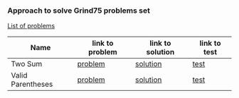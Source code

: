### Approach to solve Grind75 problems set
[List of problems](https://www.techinterviewhandbook.org/grind75)

| Name              | link to problem                                                         | link to solution                                                               | link to test                                      |
|-------------------|-------------------------------------------------------------------------|--------------------------------------------------------------------------------|---------------------------------------------------|
| Two Sum           | [problem](https://leetcode.com/problems/two-sum/submissions/)           | [solution](./src/main/java/org/example/problems/two_sum/Solution.java)         | [test](./src/test/java/TwoSumTest.java)           |
| Valid Parentheses | [problem](https://leetcode.com/problems/valid-parentheses/submissions/) | [solution](src/main/java/org/example/problems/valid_parentheses/Solution.java) | [test](./src/test/java/ValidParenthesesTest.java) |
